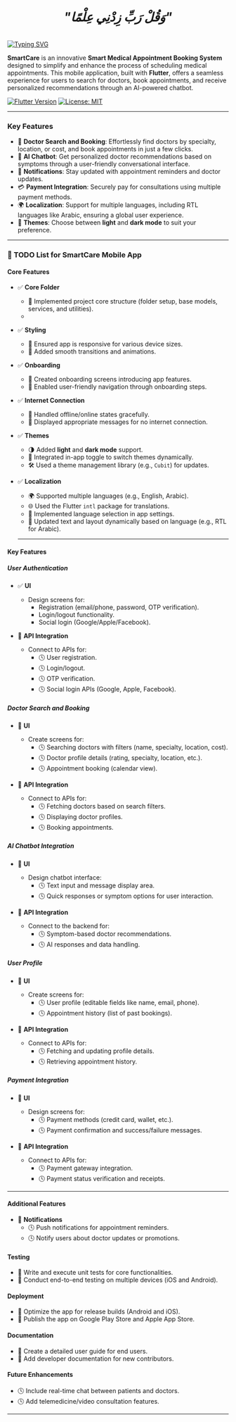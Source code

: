 <div align="center">

# *"وَقُلْ رَبِّ زِدْنِي عِلْمًا"*

</div>

<br clear="both">
<a href="https://git.io/typing-svg"><img src="https://readme-typing-svg.demolab.com?font=Protest+Guerrilla&weight=900&size=45&pause=1000&color=F78918&width=835&height=100&lines=SmartCare+App+📱+%F0%9F%98%8A%E2%9C%8C%EF%B8%8F" alt="Typing SVG" /></a>
<br clear="both">

**SmartCare** is an innovative **Smart Medical Appointment Booking System** designed to simplify and enhance the process of scheduling medical appointments. This mobile application, built with **Flutter**, offers a seamless experience for users to search for doctors, book appointments, and receive personalized recommendations through an AI-powered chatbot. 

[![Flutter Version](https://img.shields.io/badge/Flutter-v3.0-blue.svg)](https://flutter.dev/)
[![License: MIT](https://img.shields.io/badge/License-MIT-yellow.svg)](https://opensource.org/licenses/MIT)

---

### **Key Features**
- 🌟 **Doctor Search and Booking**: Effortlessly find doctors by specialty, location, or cost, and book appointments in just a few clicks.  
- 🤖 **AI Chatbot**: Get personalized doctor recommendations based on symptoms through a user-friendly conversational interface.  
- 🔔 **Notifications**: Stay updated with appointment reminders and doctor updates.  
- 💳 **Payment Integration**: Securely pay for consultations using multiple payment methods.  
- 🌍 **Localization**: Support for multiple languages, including RTL languages like Arabic, ensuring a global user experience.  
- 🎨 **Themes**: Choose between **light** and **dark mode** to suit your preference.  

---

### 📝 TODO List for SmartCare Mobile App  

#### **Core Features**
- ✅ **Core Folder**
  - 🚀 Implemented project core structure (folder setup, base models, services, and utilities).
  - 
- ✅ **Styling**
  - 📱 Ensured app is responsive for various device sizes.
  - 🎥 Added smooth transitions and animations.
 
- ✅ **Onboarding**
  - 🎯 Created onboarding screens introducing app features.
  - 🧭 Enabled user-friendly navigation through onboarding steps.

- ✅ **Internet Connection**
  - 📶 Handled offline/online states gracefully.
  - 🔔 Displayed appropriate messages for no internet connection.
 
- ✅ **Themes**
  - 🌗 Added **light** and **dark mode** support.
  - 🔄 Integrated in-app toggle to switch themes dynamically.
  - 🛠️ Used a theme management library (e.g., `Cubit`) for updates.

- ✅ **Localization**
  - 🌍 Supported multiple languages (e.g., English, Arabic).
  - 🌐 Used the Flutter `intl` package for translations.
  - 🔧 Implemented language selection in app settings.
  - 📝 Updated text and layout dynamically based on language (e.g., RTL for Arabic).
 
  ---
  
#### **Key Features**
##### **User Authentication**
- ✅ **UI**  
  - Design screens for:
    - Registration (email/phone, password, OTP verification).  
    - Login/logout functionality.  
    - Social login (Google/Apple/Facebook).  

- 🔲 **API Integration**  
  - Connect to APIs for:
    - 🕓 User registration.  
    - 🕓 Login/logout.  
    - 🕓 OTP verification.  
    - 🕓 Social login APIs (Google, Apple, Facebook).  


##### **Doctor Search and Booking**
- 🔲 **UI**  
  - Create screens for:
    - 🕓 Searching doctors with filters (name, specialty, location, cost).  
    - 🕓 Doctor profile details (rating, specialty, location, etc.).  
    - 🕓 Appointment booking (calendar view).  

- 🔲 **API Integration**  
  - Connect to APIs for:
    - 🕓 Fetching doctors based on search filters.  
    - 🕓 Displaying doctor profiles.  
    - 🕓 Booking appointments.  


##### **AI Chatbot Integration**
- 🔲 **UI**  
  - Design chatbot interface:
    - 🕓  Text input and message display area.  
    - 🕓  Quick responses or symptom options for user interaction.  

- 🔲 **API Integration**  
  - Connect to the backend for:
    - 🕓  Symptom-based doctor recommendations.  
    - 🕓  AI responses and data handling.  


##### **User Profile**
- 🔲 **UI**  
  - Create screens for:
    - 🕓  User profile (editable fields like name, email, phone).  
    - 🕓  Appointment history (list of past bookings).  

- 🔲 **API Integration**  
  - Connect to APIs for:
    - 🕓  Fetching and updating profile details.  
    - 🕓  Retrieving appointment history.  

##### **Payment Integration**
- 🔲 **UI**  
  - Design screens for:
    - 🕓  Payment methods (credit card, wallet, etc.).  
    - 🕓  Payment confirmation and success/failure messages.  

- 🔲 **API Integration**  
  - Connect to APIs for:
    - 🕓  Payment gateway integration.  
    - 🕓  Payment status verification and receipts.  

---

#### **Additional Features**
- 🔲 **Notifications**
  - 🕓  Push notifications for appointment reminders.  
  - 🕓  Notify users about doctor updates or promotions.  

#### **Testing**
- 🔲 Write and execute unit tests for core functionalities.  
- 🔲 Conduct end-to-end testing on multiple devices (iOS and Android).  

#### **Deployment**
- 🔲 Optimize the app for release builds (Android and iOS).  
- 🔲 Publish the app on Google Play Store and Apple App Store.  

#### **Documentation**
- 🔲 Create a detailed user guide for end users.  
- 🔲 Add developer documentation for new contributors.  

#### **Future Enhancements**
- 🕓 Include real-time chat between patients and doctors.  
- 🕓 Add telemedicine/video consultation features.  

---
